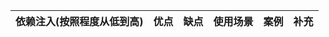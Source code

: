| 依赖注入(按照程度从低到高) | 优点 | 缺点 | 使用场景 | 案例 | 补充 |
| -------------------------- | ---- | ---- | -------- | ---- | ---- |
